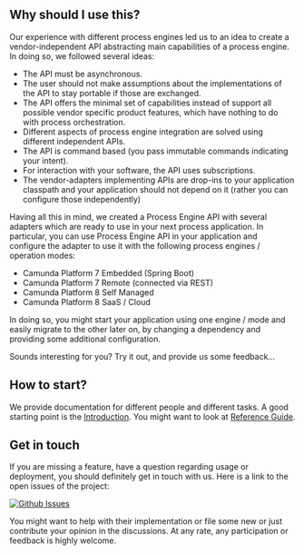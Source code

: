 ## Why should I use this?

Our experience with different process engines led us to an idea to create a vendor-independent API abstracting main capabilities of a process engine.
In doing so, we followed several ideas:

* The API must be asynchronous.
* The user should not make assumptions about the implementations of the API to stay portable if those are exchanged.
* The API offers the minimal set of capabilities instead of support all possible vendor specific product features, which have nothing to do with process orchestration.
* Different aspects of process engine integration are solved using different independent APIs.
* The API is command based (you pass immutable commands indicating your intent).
* For interaction with your software, the API uses subscriptions.
* The vendor-adapters implementing APIs are drop-ins to your application classpath and your application should not depend on it (rather you can configure those independently)

Having all this in mind, we created a Process Engine API with several adapters which are ready to use in your next process application. In particular, 
you can use Process Engine API in your application and configure the adapter to use it with the following process engines / operation modes:

* Camunda Platform 7 Embedded (Spring Boot)
* Camunda Platform 7 Remote (connected via REST)
* Camunda Platform 8 Self Managed
* Camunda Platform 8 SaaS / Cloud

In doing so, you might start your application using one engine / mode and easily migrate to the other later on, by changing a dependency and providing some 
additional configuration.

Sounds interesting for you? Try it out, and provide us some feedback...

## How to start?

We provide documentation for different people and different tasks. A good starting point is the
[Introduction](./introduction). You might want to look at [Reference Guide](./reference-guide).

## Get in touch

If you are missing a feature, have a question regarding usage or deployment, you should definitely get in touch
with us. Here is a link to the open issues of the project:

[![Github Issues](https://img.shields.io/github/issues/bpm-crafters/process-engine-api)](https://github.com/bpm-crafters/process-engine-api/issues)

You might want to help with their implementation or file some new or just contribute your opinion in the discussions. At any rate, any 
participation or feedback is highly welcome.
